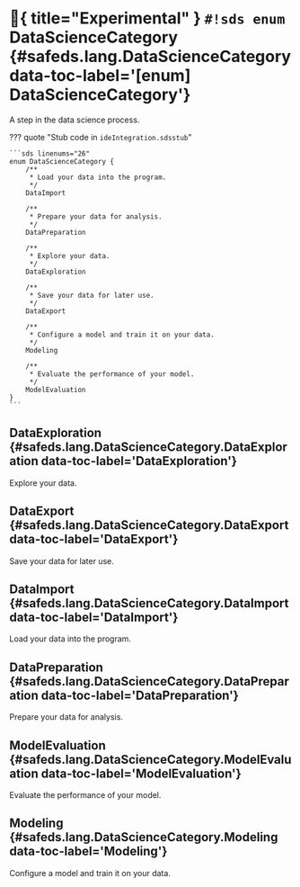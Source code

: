 # :test_tube:{ title="Experimental" } `#!sds enum` DataScienceCategory {#safeds.lang.DataScienceCategory data-toc-label='[enum] DataScienceCategory'}

A step in the data science process.

??? quote "Stub code in `ideIntegration.sdsstub`"

    ```sds linenums="26"
    enum DataScienceCategory {
        /**
         * Load your data into the program.
         */
        DataImport

        /**
         * Prepare your data for analysis.
         */
        DataPreparation

        /**
         * Explore your data.
         */
        DataExploration

        /**
         * Save your data for later use.
         */
        DataExport

        /**
         * Configure a model and train it on your data.
         */
        Modeling

        /**
         * Evaluate the performance of your model.
         */
        ModelEvaluation
    }
    ```

## DataExploration {#safeds.lang.DataScienceCategory.DataExploration data-toc-label='DataExploration'}

Explore your data.

## DataExport {#safeds.lang.DataScienceCategory.DataExport data-toc-label='DataExport'}

Save your data for later use.

## DataImport {#safeds.lang.DataScienceCategory.DataImport data-toc-label='DataImport'}

Load your data into the program.

## DataPreparation {#safeds.lang.DataScienceCategory.DataPreparation data-toc-label='DataPreparation'}

Prepare your data for analysis.

## ModelEvaluation {#safeds.lang.DataScienceCategory.ModelEvaluation data-toc-label='ModelEvaluation'}

Evaluate the performance of your model.

## Modeling {#safeds.lang.DataScienceCategory.Modeling data-toc-label='Modeling'}

Configure a model and train it on your data.
